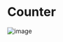 
# Counter

![image](https://github.com/shahbazalamjobs/01-Javascript-Beginners-Project/assets/125631878/78325013-00bd-4d33-bbd1-225d9f82798c)

